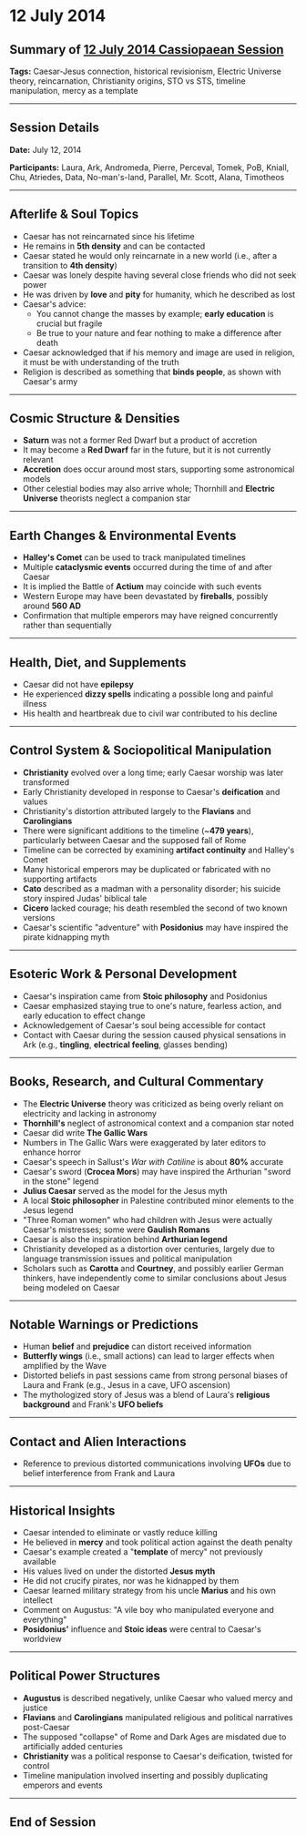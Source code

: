 # 12 July 2014

## Summary of [12 July 2014 Cassiopaean Session](https://cassiopaea.org/forum/threads/session-12-july-2014.35409/#post-506924)

**Tags:** Caesar-Jesus connection, historical revisionism, Electric Universe theory, reincarnation, Christianity origins, STO vs STS, timeline manipulation, mercy as a template

---

## Session Details

**Date:** July 12, 2014

**Participants:** Laura, Ark, Andromeda, Pierre, Perceval, Tomek, PoB, Kniall, Chu, Atriedes, Data, No-man's-land, Parallel, Mr. Scott, Alana, Timotheos

---

## Afterlife & Soul Topics

- Caesar has not reincarnated since his lifetime
- He remains in **5th density** and can be contacted
- Caesar stated he would only reincarnate in a new world (i.e., after a transition to **4th density**)
- Caesar was lonely despite having several close friends who did not seek power
- He was driven by **love** and **pity** for humanity, which he described as lost
- Caesar's advice:
    - You cannot change the masses by example; **early education** is crucial but fragile
    - Be true to your nature and fear nothing to make a difference after death
- Caesar acknowledged that if his memory and image are used in religion, it must be with understanding of the truth
- Religion is described as something that **binds people**, as shown with Caesar's army

---

## Cosmic Structure & Densities

- **Saturn** was not a former Red Dwarf but a product of accretion
- It may become a **Red Dwarf** far in the future, but it is not currently relevant
- **Accretion** does occur around most stars, supporting some astronomical models
- Other celestial bodies may also arrive whole; Thornhill and **Electric Universe** theorists neglect a companion star

---

## Earth Changes & Environmental Events

- **Halley's Comet** can be used to track manipulated timelines
- Multiple **cataclysmic events** occurred during the time of and after Caesar
- It is implied the Battle of **Actium** may coincide with such events
- Western Europe may have been devastated by **fireballs**, possibly around **560 AD**
- Confirmation that multiple emperors may have reigned concurrently rather than sequentially

---

## Health, Diet, and Supplements

- Caesar did not have **epilepsy**
- He experienced **dizzy spells** indicating a possible long and painful illness
- His health and heartbreak due to civil war contributed to his decline

---

## Control System & Sociopolitical Manipulation

- **Christianity** evolved over a long time; early Caesar worship was later transformed
- Early Christianity developed in response to Caesar's **deification** and values
- Christianity's distortion attributed largely to the **Flavians** and **Carolingians**
- There were significant additions to the timeline (~**479 years**), particularly between Caesar and the supposed fall of Rome
- Timeline can be corrected by examining **artifact continuity** and Halley's Comet
- Many historical emperors may be duplicated or fabricated with no supporting artifacts
- **Cato** described as a madman with a personality disorder; his suicide story inspired Judas' biblical tale
- **Cicero** lacked courage; his death resembled the second of two known versions
- Caesar's scientific "adventure" with **Posidonius** may have inspired the pirate kidnapping myth

---

## Esoteric Work & Personal Development

- Caesar's inspiration came from **Stoic philosophy** and Posidonius
- Caesar emphasized staying true to one's nature, fearless action, and early education to effect change
- Acknowledgement of Caesar's soul being accessible for contact
- Contact with Caesar during the session caused physical sensations in Ark (e.g., **tingling**, **electrical feeling**, glasses bending)

---

## Books, Research, and Cultural Commentary

- The **Electric Universe** theory was criticized as being overly reliant on electricity and lacking in astronomy
- **Thornhill's** neglect of astronomical context and a companion star noted
- Caesar did write **The Gallic Wars**
- Numbers in The Gallic Wars were exaggerated by later editors to enhance horror
- Caesar's speech in Sallust's *War with Catiline* is about **80%** accurate
- Caesar's sword (**Crocea Mors**) may have inspired the Arthurian "sword in the stone" legend
- **Julius Caesar** served as the model for the Jesus myth
- A local **Stoic philosopher** in Palestine contributed minor elements to the Jesus legend
- "Three Roman women" who had children with Jesus were actually Caesar's mistresses; some were **Gaulish Romans**
- Caesar is also the inspiration behind **Arthurian legend**
- Christianity developed as a distortion over centuries, largely due to language transmission issues and political manipulation
- Scholars such as **Carotta** and **Courtney**, and possibly earlier German thinkers, have independently come to similar conclusions about Jesus being modeled on Caesar

---

## Notable Warnings or Predictions

- Human **belief** and **prejudice** can distort received information
- **Butterfly wings** (i.e., small actions) can lead to larger effects when amplified by the Wave
- Distorted beliefs in past sessions came from strong personal biases of Laura and Frank (e.g., Jesus in a cave, UFO ascension)
- The mythologized story of Jesus was a blend of Laura's **religious background** and Frank's **UFO beliefs**

---

## Contact and Alien Interactions

- Reference to previous distorted communications involving **UFOs** due to belief interference from Frank and Laura

---

## Historical Insights

- Caesar intended to eliminate or vastly reduce killing
- He believed in **mercy** and took political action against the death penalty
- Caesar's example created a "**template** of mercy" not previously available
- His values lived on under the distorted **Jesus myth**
- He did not crucify pirates, nor was he kidnapped by them
- Caesar learned military strategy from his uncle **Marius** and his own intellect
- Comment on Augustus: "A vile boy who manipulated everyone and everything"
- **Posidonius'** influence and **Stoic ideas** were central to Caesar's worldview

---

## Political Power Structures

- **Augustus** is described negatively, unlike Caesar who valued mercy and justice
- **Flavians** and **Carolingians** manipulated religious and political narratives post-Caesar
- The supposed "collapse" of Rome and Dark Ages are misdated due to artificially added centuries
- **Christianity** was a political response to Caesar's deification, twisted for control
- Timeline manipulation involved inserting and possibly duplicating emperors and events

---

## End of Session